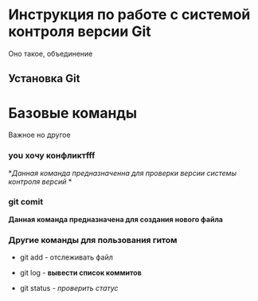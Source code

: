 # Инструкция по работе с системой контроля версии Git 

Оно такое, объединение

## Установка Git


# Базовые команды

Важное но другое

### you хочу конфликтfff

**Данная команда предназначенна для проверки версии системы контроля версий*
*
### git comit

**Данная команда предназначена для создания нового файла**

### Другие команды для пользования гитом

* git add - отслеживать файл

* git log - **вывести список коммитов**

* git status  - *проверить статус*
